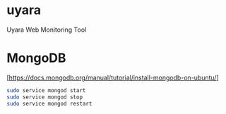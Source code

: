 # uyara
Uyara Web Monitoring Tool

# MongoDB
[https://docs.mongodb.org/manual/tutorial/install-mongodb-on-ubuntu/]

```bash
sudo service mongod start
sudo service mongod stop
sudo service mongod restart
```
